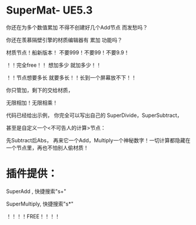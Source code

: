 # SuperMat- UE5.3
你还在为多个数值累加 不得不创建好几个Add节点 而发愁吗？

你还在羡慕隔壁引擎的材质编辑器有 累加 功能吗？

材质节点！船新版本！ 不要999！不要99！不要9.9！

！！完全free！！ 想加多少 就加多少！！ 

！！节点想要多长 就要多长！！长到一个屏幕放不下！！

你只管加，剩下的交给材质， 

无限相加！无限相乘！

代码已经给出示例， 你完全可以写出自己的 SuperDivide，SuperSubtract， 

甚至是自定义一个<不可告人的计算>节点：

先Subtract后Abs， 再来它一个Add，Multiply一个神秘数字！一切计算都隐藏在一个节点里，再也不怕别人偷材质！

# 插件提供：
SuperAdd , 快捷搜索"s+"

SuperMultiply, 快捷搜索"s*"

！！！！FREE！！！！

